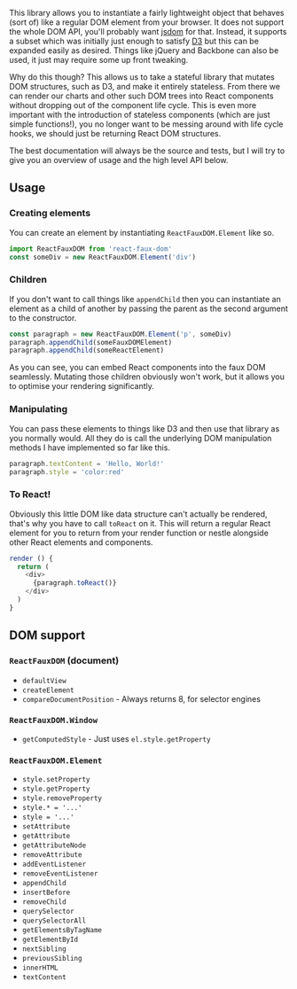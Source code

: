 This library allows you to instantiate a fairly lightweight object that behaves (sort of) like a regular DOM element from your browser. It does not support the whole DOM API, you'll probably want [jsdom][] for that. Instead, it supports a subset which was initially just enough to satisfy [D3][] but this can be expanded easily as desired. Things like jQuery and Backbone can also be used, it just may require some up front tweaking.

Why do this though? This allows us to take a stateful library that mutates DOM structures, such as D3, and make it entirely stateless. From there we can render our charts and other such DOM trees into React components without dropping out of the component life cycle. This is even more important with the introduction of stateless components (which are just simple functions!), you no longer want to be messing around with life cycle hooks, we should just be returning React DOM structures.

The best documentation will always be the source and tests, but I will try to give you an overview of usage and the high level API below.

## Usage

### Creating elements

You can create an element by instantiating `ReactFauxDOM.Element` like so.

```javascript
import ReactFauxDOM from 'react-faux-dom'
const someDiv = new ReactFauxDOM.Element('div')
```

### Children

If you don't want to call things like `appendChild` then you can instantiate an element as a child of another by passing the parent as the second argument to the constructor.

```javascript
const paragraph = new ReactFauxDOM.Element('p', someDiv)
paragraph.appendChild(someFauxDOMElement)
paragraph.appendChild(someReactElement)
```

As you can see, you can embed React components into the faux DOM seamlessly. Mutating those children obviously won't work, but it allows you to optimise your rendering significantly.

### Manipulating

You can pass these elements to things like D3 and then use that library as you normally would. All they do is call the underlying DOM manipulation methods I have implemented so far like this.

```javascript
paragraph.textContent = 'Hello, World!'
paragraph.style = 'color:red'
```

### To React!

Obviously this little DOM like data structure can't actually be rendered, that's why you have to call `toReact` on it. This will return a regular React element for you to return from your render function or nestle alongside other React elements and components.

```javascript
render () {
  return (
    <div>
      {paragraph.toReact()}
    </div>
  )
}
```

## DOM support

### `ReactFauxDOM` (document)

 * `defaultView`
 * `createElement`
 * `compareDocumentPosition` - Always returns 8, for selector engines

### `ReactFauxDOM.Window`

 * `getComputedStyle` - Just uses `el.style.getProperty`

### `ReactFauxDOM.Element`

* `style.setProperty`
* `style.getProperty`
* `style.removeProperty`
* `style.* = '...'`
* `style = '...'`
* `setAttribute`
* `getAttribute`
* `getAttributeNode`
* `removeAttribute`
* `addEventListener`
* `removeEventListener`
* `appendChild`
* `insertBefore`
* `removeChild`
* `querySelector`
* `querySelectorAll`
* `getElementsByTagName`
* `getElementById`
* `nextSibling`
* `previousSibling`
* `innerHTML`
* `textContent`

[jsdom]: https://github.com/tmpvar/jsdom
[d3]: http://d3js.org/
